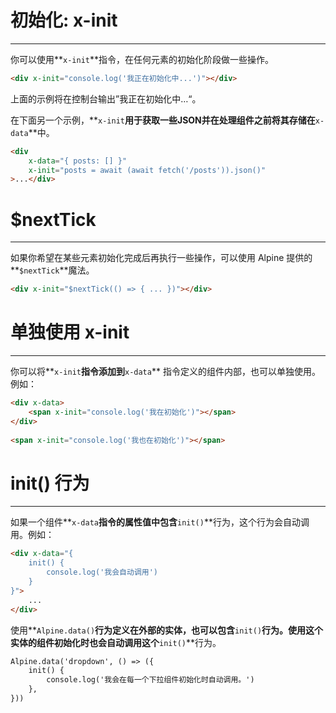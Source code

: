 # 初始化: x-init

---

你可以使用**`x-init`**指令，在任何元素的初始化阶段做一些操作。

```html
<div x-init="console.log('我正在初始化中...')"></div>
```

上面的示例将在控制台输出”我正在初始化中…“。

在下面另一个示例，**`x-init`**用于获取一些JSON并在处理组件之前将其存储在**`x-data`**中。

```html
<div
    x-data="{ posts: [] }"
    x-init="posts = await (await fetch('/posts')).json()"
>...</div>
```

# $nextTick

---

如果你希望在某些元素初始化完成后再执行一些操作，可以使用 Alpine 提供的**`$nextTick`**魔法。

```html
<div x-init="$nextTick(() => { ... })"></div>
```

# 单独使用 x-init

---

你可以将**`x-init`**指令添加到**`x-data`** 指令定义的组件内部，也可以单独使用。例如：

```html
<div x-data>
    <span x-init="console.log('我在初始化')"></span>
</div>
 
<span x-init="console.log('我也在初始化')"></span>
```

# init() 行为

---

如果一个组件**`x-data`**指令的属性值中包含**`init()`**行为，这个行为会自动调用。例如：

```html
<div x-data="{
    init() {
        console.log('我会自动调用')
    }
}">
    ...
</div>
```

使用**`Alpine.data()`**行为定义在外部的实体，也可以包含**`init()`**行为。使用这个实体的组件初始化时也会自动调用这个**`init()`**行为。

```html
Alpine.data('dropdown', () => ({
    init() {
        console.log('我会在每一个下拉组件初始化时自动调用。')
    },
}))
```